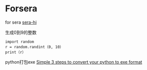 # Forsera
for sera
[sera-hi](https://github.com/sera-hi)

生成0到9的整数
```
import random
r = random.randint（0, 10）
print（r）
```

python打包exe
[Simple 3 steps to convert your python to exe format](https://zhuanlan.zhihu.com/p/38659588)
